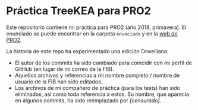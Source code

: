 # Práctica TreeKEA para PRO2

Este repositorio contiene mi práctica para PRO2 (año 2018, primavera). El enunciado se puede encontrar en la carpeta `enunciado` y en la [web de PRO2][pro2].

La historia de este repo ha experimentado una edición Orwelliana:

- El autor de los commits ha sido cambiado para coincidir con mi perfil de GitHub (en lugar de mi correo de la FIB).
- Aquellos archivos y referencias a mi nombre completo / nombre de usuario de la FIB han sido editados.
- Los archivos de mi compañero de práctica (para los tests) han sido eliminados, así como toda referencia a estos.
    Su nombre, que aparecía en algunos commits, ha sido reemplazado por _[censurado]_.

[pro2]: http://www.cs.upc.edu/pro2/index.php?id=practica

